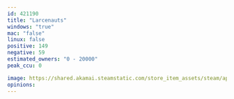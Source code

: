 ```yaml
---
id: 421190
title: "Larcenauts"
windows: "true"
mac: "false"
linux: false
positive: 149
negative: 59
estimated_owners: "0 - 20000"
peak_ccu: 0

image: https://shared.akamai.steamstatic.com/store_item_assets/steam/apps/421190/header.jpg?t=1666925929
opinions:
---
```

